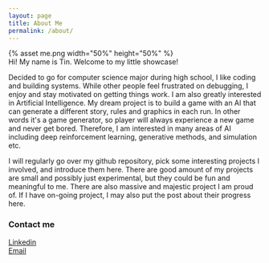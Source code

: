 ```yaml
---
layout: page
title: About Me
permalink: /about/
---
```

{% asset me.png width="50%" height="50%" %}
<br/>
Hi! My name is Tin. Welcome to my little showcase!

Decided to go for computer science major during high school, I like coding and building systems. While other people feel frustrated on debugging, I enjoy and stay motivated on getting things work. I am also greatly interested in Artificial Intelligence. My dream project is to build a game with an AI that can generate a different story, rules and graphics in each run. In other words it's a game generator, so player will always experience a new game and never get bored. Therefore, I am interested in many areas of AI including deep reinforcement learning, generative methods, and simulation etc.

I will regularly go over my github repository, pick some interesting projects I involved, and introduce them here. There are good amount of my projects are small and possibly just experimental, but they could be fun and meaningful to me. There are also massive and majestic project I am proud of. If I have on-going project, I may also put the post about their progress here.

### Contact me
<a href="https://www.linkedin.com/in/tin-hang-chui">Linkedin</a><br/>
[Email](mailto:sith0726@gmail.com)
